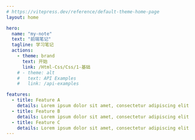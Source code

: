 ```yaml
---
# https://vitepress.dev/reference/default-theme-home-page
layout: home

hero:
  name: "my-note"
  text: "前端笔记"
  tagline: 学习笔记
  actions:
    - theme: brand
      text: 开始
      link: /Html-Css/Css/1-基础
    # - theme: alt
    #   text: API Examples
    #   link: /api-examples

features:
  - title: Feature A
    details: Lorem ipsum dolor sit amet, consectetur adipiscing elit
  - title: Feature B
    details: Lorem ipsum dolor sit amet, consectetur adipiscing elit
  - title: Feature C
    details: Lorem ipsum dolor sit amet, consectetur adipiscing elit
---
```


